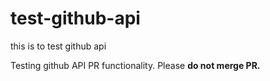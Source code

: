 # test-github-api
this is to test github api

Testing github API PR functionality. Please **do not merge PR.**
